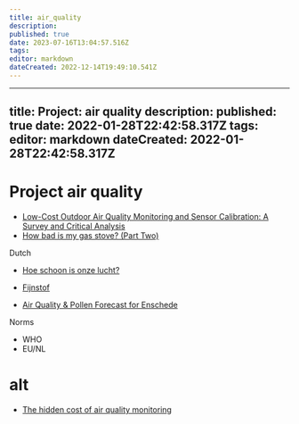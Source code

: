 ```yaml
---
title: air_quality
description: 
published: true
date: 2023-07-16T13:04:57.516Z
tags: 
editor: markdown
dateCreated: 2022-12-14T19:49:10.541Z
---
```


---
title: Project: air quality
description: 
published: true
date: 2022-01-28T22:42:58.317Z
tags: 
editor: markdown
dateCreated: 2022-01-28T22:42:58.317Z
---

# Project air quality

* [Low-Cost Outdoor Air Quality Monitoring and Sensor Calibration: A Survey and Critical Analysis](https://dl.acm.org/doi/10.1145/3446005)
* [How bad is my gas stove? (Part Two)](https://carbonswitch.co/how-bad-is-my-gas-stove-part-two)


Dutch
* [Hoe schoon is onze lucht?](https://www.rivm.nl/media/milieu-en-leefomgeving/hoeschoonisonzelucht/)
* [Fijnstof](https://www.atlasleefomgeving.nl/thema/schone-lucht/fijnstof)

* [Air Quality & Pollen Forecast for Enschede](https://www.meteoblue.com/en/weather/outdoorsports/airquality/enschede_netherlands_2756071)

Norms
* WHO
* EU/NL

# alt

* [	The hidden cost of air quality monitoring](https://news.ycombinator.com/item?id=36499905)